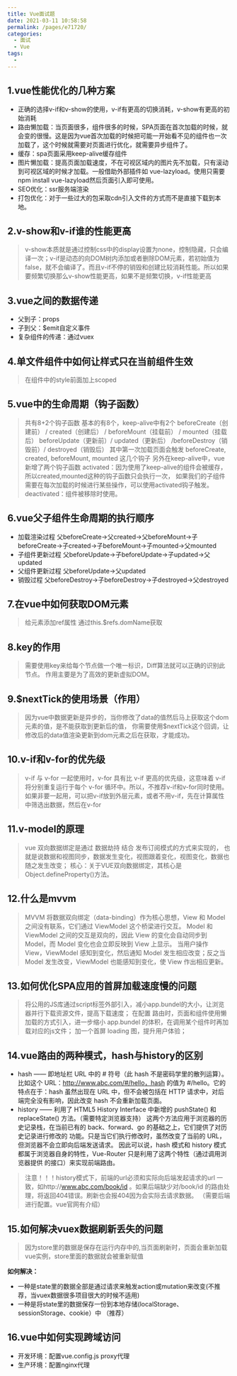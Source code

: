 ```yaml
---
title: Vue面试题
date: 2021-03-11 10:58:58
permalink: /pages/e71720/
categories:
  - 面试
  - Vue
tags:
  - 
---
```


## 1.vue性能优化的几种方案

- 正确的选择v-if和v-show的使用，v-if有更高的切换消耗，v-show有更高的初始消耗
- 路由懒加载：当页面很多，组件很多的时候，SPA页面在首次加载的时候，就会变的很慢。这是因为vue首次加载的时候把可能一开始看不见的组件也一次加载了，这个时候就需要对页面进行优化，就需要异步组件了。
- 缓存：spa页面采用keep-alive缓存组件
- 图片懒加载：提高页面加载速度，不在可视区域内的图片先不加载，只有滚动到可视区域的时候才加载。一般借助外部插件如 vue-lazyload。使用只需要npm install vue-lazyload然后页面引入即可使用。
- SEO优化：ssr服务端渲染
- 打包优化：对于一些过大的包采取cdn引入文件的方式而不是直接下载到本地。

## 2.v-show和v-if谁的性能更高

> v-show本质就是通过控制css中的display设置为none，控制隐藏，只会编译⼀次；v-if是动态的向DOM树内添加或者删除DOM元素，若初始值为false，就不会编译了。⽽且v-if不停的销毁和创建⽐较消耗性能。所以如果要频繁切换那么v-show性能更高，如果不是频繁切换，v-if性能更高

## 3.vue之间的数据传递
- 父到子：props
- 子到父：$emit自定义事件
- 复杂组件的传递：通过vuex

## 4.单文件组件中如何让样式只在当前组件生效

> 在组件中的style前面加上scoped

## 5.vue中的生命周期（钩子函数）

>共有8+2个钩子函数 基本的有8个，keep-alive中有2个
beforeCreate（创建前） / created（创建后） / beforeMount（挂载前） / mounted（挂载后） beforeUpdate（更新前）/ updated（更新后） /beforeDestroy（销毁前）/ destroyed（销毁后）
其中第一次加载页面会触发 beforeCreate, created, beforeMount, mounted 这几个钩子
另外在keep-alive中，vue新增了两个钩子函数
activated：因为使用了keep-alive的组件会被缓存，所以created,mounted这种的钩子函数只会执行一次， 如果我们的子组件需要在每次加载的时候进行某些操作，可以使用activated钩子触发。
deactivated：组件被移除时使用。

## 6.vue父子组件生命周期的执行顺序

- 加载渲染过程
父beforeCreate->父created->父beforeMount->子beforeCreate->子created->子beforeMount->子mounted->父mounted
- 子组件更新过程
父beforeUpdate->子beforeUpdate->子updated->父updated
- 父组件更新过程
父beforeUpdate->父updated
- 销毁过程
父beforeDestroy->子beforeDestroy->子destroyed->父destroyed

## 7.在vue中如何获取DOM元素

> 给元素添加ref属性 通过this.$refs.domName获取

## 8.key的作用

> 需要使用key来给每个节点做一个唯一标识，Diff算法就可以正确的识别此节点。
作用主要是为了高效的更新虚拟DOM。

## 9.$nextTick的使用场景（作用）

> 因为vue中数据更新是异步的，当你修改了data的值然后马上获取这个dom元素的值，是不能获取到更新后的值，
你需要使用$nextTick这个回调，让修改后的data值渲染更新到dom元素之后在获取，才能成功。

## 10.v-if和v-for的优先级

> v-if 与 v-for 一起使用时，v-for 具有比 v-if 更高的优先级，这意味着 v-if 将分别重复运行于每个 v-for 循环中。所以，不推荐v-if和v-for同时使用。如果非要一起用，可以把v-if放到外层元素，或者不用v-if，先在计算属性中筛选出数据，然后在v-for

## 11.v-model的原理

> vue 双向数据绑定是通过 数据劫持 结合 发布订阅模式的方式来实现的， 也就是说数据和视图同步，数据发生变化，视图跟着变化，视图变化，数据也随之发生改变；
核心：关于VUE双向数据绑定，其核心是 Object.defineProperty()方法。

## 12.什么是mvvm

> MVVM 将数据双向绑定（data-binding）作为核心思想，View 和 Model 之间没有联系，它们通过 ViewModel 这个桥梁进行交互。
Model 和 ViewModel 之间的交互是双向的，因此 View 的变化会自动同步到 Model，而 Model 变化也会立即反映到 View 上显示。
当用户操作 View，ViewModel 感知到变化，然后通知 Model 发生相应改变；反之当 Model 发生改变，ViewModel 也能感知到变化，使 View 作出相应更新。

## 13.如何优化SPA应用的首屏加载速度慢的问题

> 将公用的JS库通过script标签外部引入，减小app.bundel的大小，让浏览器并行下载资源文件，提高下载速度；
在配置 路由时，页面和组件使用懒加载的方式引入，进一步缩小 app.bundel 的体积，在调用某个组件时再加载对应的js文件；
加一个首屏 loading 图，提升用户体验；

## 14.vue路由的两种模式，hash与history的区别

- hash —— 即地址栏 URL 中的 # 符号（此 hash 不是密码学里的散列运算）。
比如这个 URL：http://www.abc.com/#/hello，hash 的值为 #/hello。它的特点在于：hash 虽然出现在 URL 中，但不会被包括在 HTTP 请求中，对后端完全没有影响，因此改变 hash 不会重新加载页面。
- history —— 利用了 HTML5 History Interface 中新增的 pushState() 和 replaceState() 方法。（需要特定浏览器支持）
这两个方法应用于浏览器的历史记录栈，在当前已有的 back、forward、go 的基础之上，它们提供了对历史记录进行修改的 功能。只是当它们执行修改时，虽然改变了当前的 URL，但浏览器不会立即向后端发送请求。
因此可以说，hash 模式和 history 模式都属于浏览器自身的特性，Vue-Router 只是利用了这两个特性（通过调用浏览器提供 的接口）来实现前端路由。

> 注意！！！history模式下，前端的url必须和实际向后端发起请求的url 一致，如http://www.abc.com/book/id 。如果后端缺少对/book/id 的路由处理，将返回404错误。刷新也会报404因为会实际去请求数据。 （需要后端进行配置。vue官网有介绍）

## 15.如何解决vuex数据刷新丢失的问题

> 因为store里的数据是保存在运行内存中的,当页面刷新时，页面会重新加载vue实例，store里面的数据就会被重新赋值
> 
**如何解决：**
- 一种是state里的数据全部是通过请求来触发action或mutation来改变(不推荐，当vuex数据很多项目很大的时候不适用)
- 一种是将state里的数据保存一份到本地存储(localStorage、sessionStorage、cookie）中 （推荐）

## 16.vue中如何实现跨域访问

- 开发环境：配置vue.config.js proxy代理
- 生产环境：配置nginx代理
